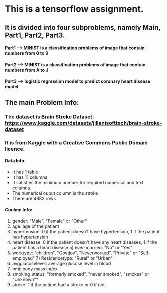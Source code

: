 # This is a tensorflow assignment.
## It is divided into four subproblems, namely Main, Part1, Part2, Part3.


#### Part1 --> MINIST is a classification problems of image that contain numbers from 0 to 9
#### Part2 --> MINIST is a classification problems of image that contain numbers from A to J
#### Part3 --> logistic regression model to predict coronary heart disease model

## The main Problem Info:

### The dataset is Brain Stroke Dataset: https://www.kaggle.com/datasets/jillanisofttech/brain-stroke-dataset
### It is from Kaggle with a Creative Commons Public Domain licence.

#### Data Info:
- It has 1 table
- It has 11 columns
- It satisfies the minimum number for required numerical and text columns.
- The numerical ouput column is the stroke
- There are 4982 rows 

#### Coulmn Info:
1) gender: "Male", "Female" or "Other"
2) age: age of the patient
3) hypertension: 0 if the patient doesn't have hypertension, 1 if the patient has hypertension
4) heart disease: 0 if the patient doesn't have any heart diseases, 1 if the patient has a heart disease 5) ever-married: "No" or "Yes"
6) worktype: "children", "Govtjov", "Neverworked", "Private" or "Self-employed" 7) Residencetype: "Rural" or "Urban"
8) avgglucoselevel: average glucose level in blood
9) bmi: body mass index
10) smoking_status: "formerly smoked", "never smoked", "smokes" or "Unknown"*
11) stroke: 1 if the patient had a stroke or 0 if not

